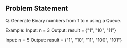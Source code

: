 ## Problem Statement

Q. Generate Binary numbers from 1 to n using a Queue.

Example:
Input: n = 3
Output: result = {"1", "10", "11"}

Input: n = 5
Output: result = {"1", "10", "11", "100", "101"}
